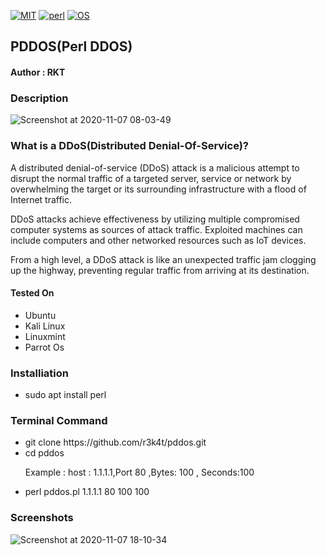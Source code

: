 [![MIT](https://img.shields.io/packagist/l/doctrine/orm.svg)](https://github.com/r3k4t/pddos/blob/master/LICENSE) 
[![perl](https://img.shields.io/badge/perl-cyan.svg)](https://en.wikipedia.org/wiki/Perl)
[![OS](https://img.shields.io/badge/Tested%20On-Linux-cyan.svg)](https://en.wikipedia.org/wiki/Linux/)

<h2>PDDOS(Perl DDOS)</h2>

<h4>Author : RKT</h4>

### Description ###

![Screenshot at 2020-11-07 08-03-49](https://user-images.githubusercontent.com/69615463/98440859-462e2a00-2121-11eb-84c3-041d16b54c15.png)

### What is a DDoS(Distributed Denial-Of-Service)? ###

A distributed denial-of-service (DDoS) attack is a malicious attempt to disrupt the normal traffic of a targeted server, service or network by overwhelming the target or its surrounding infrastructure with a flood of Internet traffic.

DDoS attacks achieve effectiveness by utilizing multiple compromised computer systems as sources of attack traffic. Exploited machines can include computers and other networked resources such as IoT devices.

From a high level, a DDoS attack is like an unexpected traffic jam clogging up the highway, preventing regular traffic from arriving at its destination.


#### Tested On ###
                                       
<ul>
<li>Ubuntu</li>
<li>Kali Linux</li>
<li>Linuxmint</li>
<li>Parrot Os</li>
</ul>

### Installiation ###

<ul>
<li> sudo apt install perl</li>
</ul>

### Terminal Command ###

<ul>
<li>git clone https://github.com/r3k4t/pddos.git</li>
<li>cd pddos  </li>

Example : host : 1.1.1.1,Port 80 ,Bytes: 100 , Seconds:100

<li>perl pddos.pl 1.1.1.1 80 100 100 </li>
</ul>

### Screenshots ###

![Screenshot at 2020-11-07 18-10-34](https://user-images.githubusercontent.com/69615463/98441480-99ee4280-2124-11eb-9f84-09ff8d0d4a1a.png)



